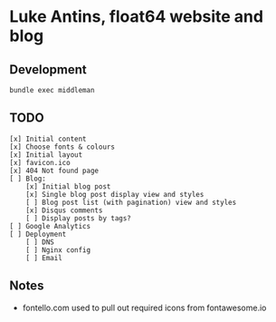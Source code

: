 # Luke Antins, float64 website and blog

## Development

    bundle exec middleman

## TODO

    [x] Initial content
    [x] Choose fonts & colours
    [x] Initial layout
    [x] favicon.ico
    [x] 404 Not found page
    [ ] Blog:
        [x] Initial blog post
        [x] Single blog post display view and styles
        [ ] Blog post list (with pagination) view and styles
        [x] Disqus comments
        [ ] Display posts by tags?
    [ ] Google Analytics
    [ ] Deployment
        [ ] DNS
        [ ] Nginx config
        [ ] Email

## Notes

  - fontello.com used to pull out required icons from fontawesome.io
